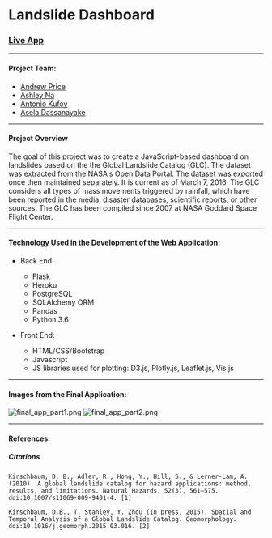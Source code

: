 # Landslide Dashboard

### [Live App](https://landslides.herokuapp.com/)

-----

#### Project Team:
* [Andrew Price](https://github.com/andrewprice-ut/andrew_repo)
* [Ashley Na](https://github.com/ashleyna94/ashley-na)
* [Antonio Kufoy](https://github.com/akufoy)
* [Asela Dassanayake](https://github.com/asela1982)

-----

#### Project Overview
The goal of this project was to create a JavaScript-based dashboard on landslides based on the the Global Landslide Catalog (GLC). The dataset was extracted from the [NASA's Open Data Portal](https://data.nasa.gov/Earth-Science/Global-Landslide-Catalog-Export/dd9e-wu2v). The dataset was exported once then maintained separately. It is current as of March 7, 2016. The GLC considers all types of mass movements triggered by rainfall, which have been reported in the media, disaster databases, scientific reports, or other sources. The GLC has been compiled since 2007 at NASA Goddard Space Flight Center. 

-----

#### Technology Used in the Development of the Web Application:

* Back End: 
  * Flask
  * Heroku
  * PostgreSQL
  * SQLAlchemy ORM
  * Pandas
  * Python 3.6

* Front End: 
  * HTML/CSS/Bootstrap
  * Javascript
  * JS libraries used for plotting: D3.js, Plotly.js, Leaflet.js, Vis.js

-----

#### Images from the Final Application:
![final_app_part1.png](images/final_app_part1.png)
![final_app_part2.png](images/final_app_part2.png)

-----

#### References:
##### Citations
    Kirschbaum, D. B., Adler, R., Hong, Y., Hill, S., & Lerner-Lam, A. (2010). A global landslide catalog for hazard applications: method, results, and limitations. Natural Hazards, 52(3), 561–575. doi:10.1007/s11069-009-9401-4. [1]

    Kirschbaum, D.B., T. Stanley, Y. Zhou (In press, 2015). Spatial and Temporal Analysis of a Global Landslide Catalog. Geomorphology. doi:10.1016/j.geomorph.2015.03.016. [2]
